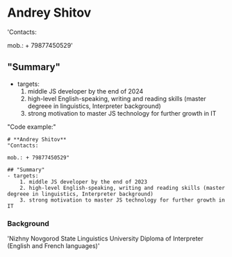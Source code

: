 # **Andrey Shitov**
'Contacts: 

mob.: + 79877450529'

## "Summary"
- targets:
    1. middle JS developer by the end of 2024
    2. high-level English-speaking, writing and reading skills (master degreee in linguistics, Interpreter background)
    3. strong motivation to master JS technology for further growth in IT


"Code example:"
```
# **Andrey Shitov**
"Contacts: 

mob.: + 79877450529"

## "Summary"
- targets:
    1. middle JS developer by the end of 2023
    2. high-level English-speaking, writing and reading skills (master degreee in linguistics, Interpreter background)
    3. strong motivation to master JS technology for further growth in IT
```
### **Background**
'Nizhny Novgorod State Linguistics University
Diploma of Interpreter (English and French languages)'
